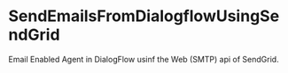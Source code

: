 # SendEmailsFromDialogflowUsingSendGrid
Email Enabled Agent in DialogFlow usinf the Web (SMTP) api of SendGrid.
